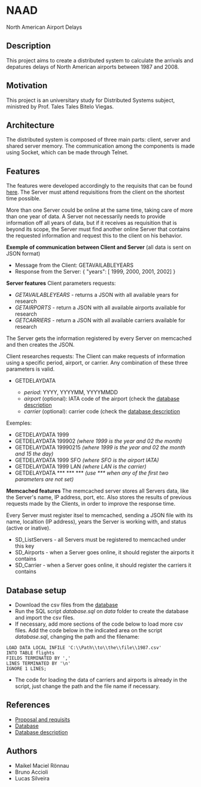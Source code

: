 # NAAD
North American Airport Delays

## Description
This project aims to create a distributed system to calculate the arrivals and depatures delays of North American airports between 1987 and 2008.

## Motivation
This project is an universitary study for Distributed Systems subject, ministred by Prof. Tales Tales Bitelo Viegas.

## Architecture
The distributed system is composed of three main parts: client, server and shared server memory. The communication among the components is made using Socket, which can be made through Telnet.

## Features
The features were developed accordingly to the requisits that can be found [here](https://github.com/selatotal/SistemasDistribuidos/blob/master/Trabalhos/201701/Trabalho2.md). The Server must attend requisitions from the client on the shortest time possible. 

More than one Server could be online at the same time, taking care of more than one year of data. A Server not necessarily needs to provide information off all years of data, but if it receives as requisition that is beyond its scope, the Server must find another online Server that contains the requested information and request this to the client on his behavior.

**Exemple of communication between Client and Server** (all data is sent on JSON format)
- Message from the Client: GETAVAILABLEYEARS
- Response from the Server: { "years": [ 1999, 2000, 2001, 2002] }

**Server features**
Client parameters requests:
- *GETAVAILABLEYEARS* - returns a JSON with all available years for research
- *GETAIRPORTS* - return a JSON with all available airports available for research
- *GETCARRIERS* - return a JSON with all available carriers available for research

The Server gets the information registered by every Server on memcached and then creates the JSON.

Client researches requests:
The Client can make requests of information using a specific period, airport, or carrier. Any combination of these three parameters is valid.

- GETDELAYDATA <period> <airport> <carrier>
    - *period*: YYYY, YYYYMM, YYYYMMDD
    - *airport* (optional): IATA code of the airport (check the [database description](http://stat-computing.org/dataexpo/2009/supplemental-data.html)
    - *carrier* (optional): carrier code (check the [database description](http://stat-computing.org/dataexpo/2009/supplemental-data.html)

Exemples:
- GETDELAYDATA 1999
- GETDELAYDATA 199902 *(where 1999 is the year and 02 the month)*
- GETDELAYDATA 19990215 *(where 1999 is the year and 02 the month and 15 the day)*
- GETDELAYDATA 1999 SFO *(where SFO is the airport IATA)*
- GETDELAYDATA 1999 LAN *(where LAN is the carrier)* 
- GETDELAYDATA \*\*\* \*\*\* \*\*\* *(use \*\*\* when any of the first two parameters are not set)*

**Memcached features**
The memcached server stores all Servers data, like the Server's name, IP address, port, etc. Also stores the results of previous requests made by the Clients, in order to improve the response time.

Every Server must register itsel to memcached, sending a JSON file with its name, localtion (IP address), years the Server is working with, and status (active or inative).

- SD_ListServers - all Servers must be registered to memcached under this key
- SD_Airports - when a Server goes online, it should register the airports it contains
- SD_Carrier - when a Server goes online, it should register the carriers it contains

## Database setup
- Download the csv files from the [database](http://stat-computing.org/dataexpo/2009/the-data.html)
- Run the SQL script *database.sql* on *data* folder to create the database and import the csv files.
- If necessary, add more sections of the code below to load more csv files. Add the code below in the indicated area on the script *database.sql*, changing the path and the filename:

```
LOAD DATA LOCAL INFILE 'C:\\Path\\to\\the\\file\\1987.csv' 
INTO TABLE flights
FIELDS TERMINATED BY ','
LINES TERMINATED BY '\n'
IGNORE 1 LINES;
```
- The code for loading the data of carriers and airports is already in the script, just change the path and the file name if necessary.

## References
- [Proposal and requisits](https://github.com/selatotal/SistemasDistribuidos/blob/master/Trabalhos/201701/Trabalho2.md)
- [Database](http://stat-computing.org/dataexpo/2009/the-data.html)
- [Database description](http://stat-computing.org/dataexpo/2009/supplemental-data.html)
 
## Authors
- Maikel Maciel Rönnau
- Bruno Accioli
- Lucas Silveira
